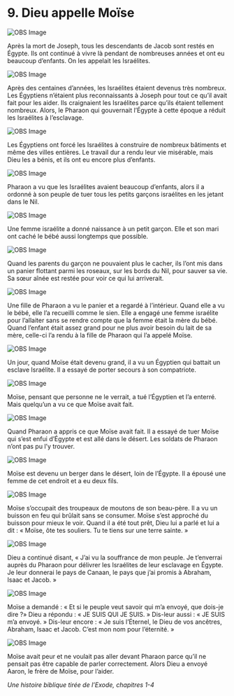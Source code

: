 # 9. Dieu appelle Moïse

![OBS Image](https://cdn.door43.org/obs/jpg/360px/obs-en-09-01.jpg)

Après la mort de Joseph, tous les descendants de Jacob sont restés en Égypte. Ils ont continué à vivre là pendant de nombreuses années et ont eu beaucoup d’enfants. On les appelait les Israélites.

![OBS Image](https://cdn.door43.org/obs/jpg/360px/obs-en-09-02.jpg)

Après des centaines d’années, les Israélites étaient devenus très nombreux. Les Égyptiens n’étaient plus reconnaissants à Joseph pour tout ce qu’il avait fait pour les aider. Ils craignaient les Israélites parce qu’ils étaient tellement nombreux. Alors, le Pharaon qui gouvernait l’Égypte à cette époque a réduit les Israélites à l’esclavage.

![OBS Image](https://cdn.door43.org/obs/jpg/360px/obs-en-09-03.jpg)

Les Égyptiens ont forcé les Israélites à construire de nombreux bâtiments et même des villes entières. Le travail dur a rendu leur vie misérable, mais Dieu les a bénis, et ils ont eu encore plus d’enfants.

![OBS Image](https://cdn.door43.org/obs/jpg/360px/obs-en-09-04.jpg)

Pharaon a vu que les Israélites avaient beaucoup d’enfants, alors il a ordonné à son peuple de tuer tous les petits garçons israélites en les jetant dans le Nil.

![OBS Image](https://cdn.door43.org/obs/jpg/360px/obs-en-09-05.jpg)

Une femme israélite a donné naissance à un petit garçon. Elle et son mari ont caché le bébé aussi longtemps que possible.

![OBS Image](https://cdn.door43.org/obs/jpg/360px/obs-en-09-06.jpg)

Quand les parents du garçon ne pouvaient plus le cacher, ils l’ont mis dans un panier flottant parmi les roseaux, sur les bords du Nil, pour sauver sa vie. Sa sœur aînée est restée pour voir ce qui lui arriverait.

![OBS Image](https://cdn.door43.org/obs/jpg/360px/obs-en-09-07.jpg)

Une fille de Pharaon a vu le panier et a regardé à l’intérieur. Quand elle a vu le bébé, elle l’a recueilli comme le sien. Elle a engagé une femme israélite pour l’allaiter sans se rendre compte que la femme était la mère du bébé. Quand l’enfant était assez grand pour ne plus avoir besoin du lait de sa mère, celle-ci l’a rendu à la fille de Pharaon qui l’a appelé Moïse.

![OBS Image](https://cdn.door43.org/obs/jpg/360px/obs-en-09-08.jpg)

Un jour, quand Moïse était devenu grand, il a vu un Égyptien qui battait un esclave Israélite. Il a essayé de porter secours à son compatriote.

![OBS Image](https://cdn.door43.org/obs/jpg/360px/obs-en-09-09.jpg)

Moïse, pensant que personne ne le verrait, a tué l’Égyptien et l’a enterré. Mais quelqu’un a vu ce que Moïse avait fait.

![OBS Image](https://cdn.door43.org/obs/jpg/360px/obs-en-09-10.jpg)

Quand Pharaon a appris ce que Moïse avait fait. Il a essayé de tuer Moïse qui s’est enfui d’Égypte et est allé dans le désert. Les soldats de Pharaon n’ont pas pu l’y trouver.

![OBS Image](https://cdn.door43.org/obs/jpg/360px/obs-en-09-11.jpg)

Moïse est devenu un berger dans le désert, loin de l’Égypte. Il a épousé une femme de cet endroit et a eu deux fils.

![OBS Image](https://cdn.door43.org/obs/jpg/360px/obs-en-09-12.jpg)

Moïse s’occupait des troupeaux de moutons de son beau-père. Il a vu un buisson en feu qui brûlait sans se consumer. Moïse s’est approché du buisson pour mieux le voir. Quand il a été tout prêt, Dieu lui a parlé et lui a dit : « Moïse, ôte tes souliers. Tu te tiens sur une terre sainte. »

![OBS Image](https://cdn.door43.org/obs/jpg/360px/obs-en-09-13.jpg)

Dieu a continué disant, « J’ai vu la souffrance de mon peuple. Je t’enverrai auprès du Pharaon pour délivrer les Israélites de leur esclavage en Égypte. Je leur donnerai le pays de Canaan, le pays que j’ai promis à Abraham, Isaac et Jacob. »

![OBS Image](https://cdn.door43.org/obs/jpg/360px/obs-en-09-14.jpg)

Moïse a demandé : « Et si le peuple veut savoir qui m’a envoyé, que dois-je dire ?» Dieu a répondu : « JE SUIS QUI JE SUIS. » Dis-leur aussi : « JE SUIS m’a envoyé. » Dis-leur encore : « Je suis l’Éternel, le Dieu de vos ancêtres, Abraham, Isaac et Jacob. C’est mon nom pour l’éternité. »

![OBS Image](https://cdn.door43.org/obs/jpg/360px/obs-en-09-15.jpg)

Moïse avait peur et ne voulait pas aller devant Pharaon parce qu’il ne pensait pas être capable de parler correctement. Alors Dieu a envoyé Aaron, le frère de Moïse, pour l’aider.

_Une histoire biblique tirée de l’Exode, chapitres 1-4_